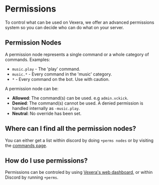 # Permissions
To control what can be used on Vexera, we offer an advanced permissions system so you can decide who can do what on your server.

## Permission Nodes

A permission node represents a single command or a whole category of commands. Examples:

- `music.play` - The 'play' command.
- `music.*` - Every command in the 'music' category.
- `*` - Every command on the bot. Use with caution.

A permission node can be:

- **Allowed**: The command(s) can be used. e.g `admin.vckick`.
- **Denied**: The command(s) cannot be used. A denied permission is handled internally as `-music.play`.
- **Neutral**: No override has been set.

## Where can I find all the permission nodes?

You can either get a list within discord by doing `+perms nodes` or by visiting the [commands page](/commands).

## How do I use permissions?

Permissions can be controled by using [Vexera's web dashboard](/auth), or within Discord by running `+perms`.